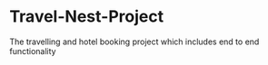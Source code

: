 # Travel-Nest-Project
The travelling and hotel booking project which includes end to end functionality
